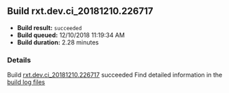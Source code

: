 ## Build rxt.dev.ci_20181210.226717
- **Build result:** `succeeded`
- **Build queued:** 12/10/2018 11:19:34 AM
- **Build duration:** 2.28 minutes
### Details
Build [rxt.dev.ci_20181210.226717](https://winappstudio.visualstudio.com/web/build.aspx?pcguid=a4ef43be-68ce-4195-a619-079b4d9834c2&builduri=vstfs%3a%2f%2f%2fBuild%2fBuild%2f26717) succeeded
Find detailed information in the [build log files](https://uwpctdiags.blob.core.windows.net/buildlogs/rxt.dev.ci_20181210.226717_logs.zip)
